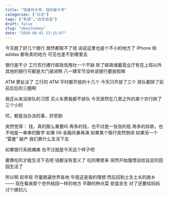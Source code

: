 ```yaml
---
title: "钱是你大爷，钱你是大爷"
categories: ["日志"]
tags: ["有感","自言自语"]
draft: false
slug: "aboutnomey"
date: "2010-08-01 23:25:07"
---
```


今天跑了好几个银行
居然都取不了钱
话说这里也是个不小的地方了
iPhone 和 adidas 都有卖的地方
可见也差不到哪里去

银行是不少
工行农行建行邮政信用社一个不缺
除了邮政储蓄营业厅有在上班以外
其他的银行可都是大门紧闭啊
八一建军节没听说银行要放假嘛

ATM 更扯淡了
工行的 ATM 平时都开放的十几个
今天只开放了三个
排队都排了前前后后的三圈啊

我还从来没排队的习惯
买火车票我都不排队
今天居然在几里之外的某个农行排了三个小时

哎，都是没办法的事，好悲剧

突然觉得：
钱，真的那么重要吗
再多的钱，也不过是一张张的纸
再多的存款，也不地是一串串的数字
如果 08 金融风暴再演
如果某个银行突然倒闭
如果另一个 “雷曼” 破产
我们靠什么生活下去

如果银行系统瘫痪
也不过就是今天这个样子吧

要靠吃的才能生活下去吧
钱都没有意义了
吃的哪里来
突然开始憧憬自给自足的田园生活了

所以啊
趁年轻
尽量跑遍世界各地
毕竟这是我的理想
然后回到土生土长的故乡
—— 现在看来那个世外桃园一样的地方
平静的种点菜
安度余生
对了还要给妈妈讨个媳妇儿

